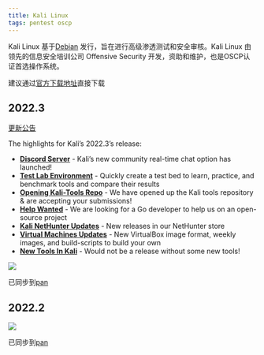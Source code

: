 ```yaml
---
title: Kali Linux
tags: pentest oscp
---
```



Kali Linux 基于[Debian](https://www.debian.org/) 发行，旨在进行高级渗透测试和安全审核。Kali Linux 由领先的信息安全培训公司 Offensive Security 开发，资助和维护，也是OSCP认证首选操作系统。

建议通过[官方下载地址](https://www.kali.org/get-kali/)直接下载

## 2022.3

[更新公告](https://www.kali.org/blog/kali-linux-2022-3-release/)

The highlights for Kali’s 2022.3’s release:

- **[Discord Server](https://www.kali.org/blog/kali-linux-2022-3-release/#kali-is-on-discord)** - Kali’s new community real-time chat option has launched!
- **[Test Lab Environment](https://www.kali.org/blog/kali-linux-2022-3-release/#test-lab-environment)** - Quickly create a test bed to learn, practice, and benchmark tools and compare their results
- **[Opening Kali-Tools Repo](https://www.kali.org/blog/kali-linux-2022-3-release/#kali-tools-documentation)** - We have opened up the Kali tools repository & are accepting your submissions!
- **[Help Wanted](https://www.kali.org/blog/kali-linux-2022-3-release/#help-wanted)** - We are looking for a Go developer to help us on an open-source project
- **[Kali NetHunter Updates](https://www.kali.org/blog/kali-linux-2022-3-release/#kali-nethunter-updates)** - New releases in our NetHunter store
- **[Virtual Machines Updates](https://www.kali.org/blog/kali-linux-2022-3-release/#kali-for-virtual-machines)** - New VirtualBox image format, weekly images, and build-scripts to build your own
- **[New Tools In Kali](https://www.kali.org/blog/kali-linux-2022-3-release/#new-tools-in-kali)** - Would not be a release without some new tools!

![](https://www.kali.org/blog/kali-linux-2022-3-release/images/banner-2022.3-release.jpg)

已同步到[pan](https://pan.iihack.com/Kali%20Linux/2022.3)

## 2022.2

![](https://www.kali.org/blog/kali-linux-2022-2-release/images/banner-2022.2-release.jpg)

已同步到[pan](https://pan.iihack.com/Kali%20Linux/2022.2)
